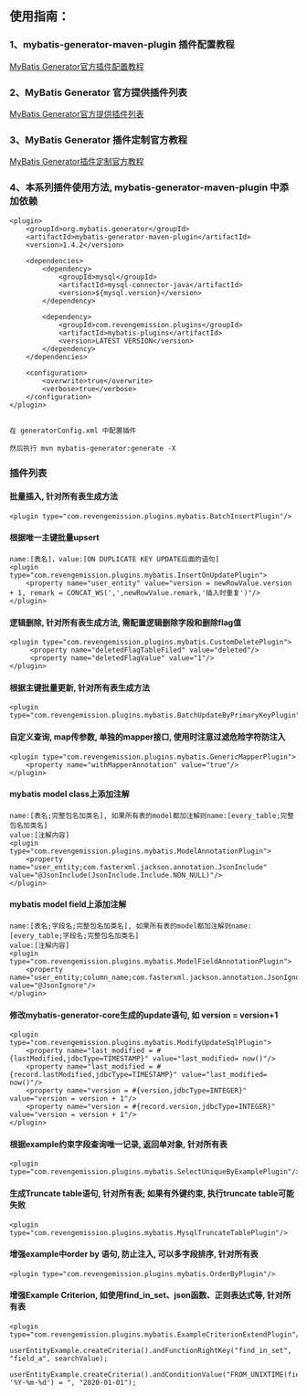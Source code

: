 
## 使用指南：
### 1、mybatis-generator-maven-plugin 插件配置教程
[MyBatis Generator官方插件配置教程](http://www.mybatis.org/generator/configreference/plugin.html)
### 2、MyBatis Generator 官方提供插件列表
[MyBatis Generator官方提供插件列表](http://www.mybatis.org/generator/reference/plugins.html)
### 3、MyBatis Generator 插件定制官方教程
[MyBatis Generator插件定制官方教程](http://www.mybatis.org/generator/reference/pluggingIn.html)
### 4、本系列插件使用方法, mybatis-generator-maven-plugin 中添加依赖
````
<plugin>
    <groupId>org.mybatis.generator</groupId>
    <artifactId>mybatis-generator-maven-plugin</artifactId>
    <version>1.4.2</version>
    
    <dependencies>
        <dependency>
            <groupId>mysql</groupId>
            <artifactId>mysql-connector-java</artifactId>
            <version>${mysql.version}</version>
        </dependency>
    
        <dependency>
            <groupId>com.revengemission.plugins</groupId>
            <artifactId>mybatis-plugins</artifactId>
            <version>LATEST VERSION</version>
        </dependency>
    </dependencies>
    
    <configuration>
        <overwrite>true</overwrite>
        <verbose>true</verbose>
    </configuration>
</plugin>


在 generatorConfig.xml 中配置插件

然后执行 mvn mybatis-generator:generate -X

````
### 插件列表
#### 批量插入, 针对所有表生成方法
````
<plugin type="com.revengemission.plugins.mybatis.BatchInsertPlugin"/>
````

#### 根据唯一主键批量upsert
````
name:[表名]，value:[ON DUPLICATE KEY UPDATE后面的语句]
<plugin type="com.revengemission.plugins.mybatis.InsertOnUpdatePlugin">
    <property name="user_entity" value="version = newRowValue.version + 1, remark = CONCAT_WS(',',newRowValue.remark,'插入时重复')"/>
</plugin>
````

#### 逻辑删除, 针对所有表生成方法, 需配置逻辑删除字段和删除flag值
````
<plugin type="com.revengemission.plugins.mybatis.CustomDeletePlugin">
     <property name="deletedFlagTableFiled" value="deleted"/>
     <property name="deletedFlagValue" value="1"/>
</plugin>
````

#### 根据主键批量更新, 针对所有表生成方法
````
<plugin type="com.revengemission.plugins.mybatis.BatchUpdateByPrimaryKeyPlugin"/>
````

#### 自定义查询, map传参数, 单独的mapper接口, 使用时注意过滤危险字符防注入
````
<plugin type="com.revengemission.plugins.mybatis.GenericMapperPlugin">
    <property name="withMapperAnnotation" value="true"/>
</plugin>
````

#### mybatis model class上添加注解
````
name:[表名;完整包名加类名], 如果所有表的model都加注解则name:[every_table;完整包名加类名]
value:[注解内容]
<plugin type="com.revengemission.plugins.mybatis.ModelAnnotationPlugin">
    <property name="user_entity;com.fasterxml.jackson.annotation.JsonInclude" value="@JsonInclude(JsonInclude.Include.NON_NULL)"/>
</plugin>
````

#### mybatis model field上添加注解
````
name:[表名;字段名;完整包名加类名], 如果所有表的model都加注解则name:[every_table;字段名;完整包名加类名]
value:[注解内容]
<plugin type="com.revengemission.plugins.mybatis.ModelFieldAnnotationPlugin">
    <property name="user_entity;column_name;com.fasterxml.jackson.annotation.JsonIgnore" value="@JsonIgnore"/>
</plugin>
````

#### 修改mybatis-generator-core生成的update语句, 如 version = version+1
````
<plugin type="com.revengemission.plugins.mybatis.ModifyUpdateSqlPlugin">
    <property name="last_modified = #{lastModified,jdbcType=TIMESTAMP}" value="last_modified= now()"/>
    <property name="last_modified = #{record.lastModified,jdbcType=TIMESTAMP}" value="last_modified= now()"/>
    <property name="version = #{version,jdbcType=INTEGER}" value="version = version + 1"/>
    <property name="version = #{record.version,jdbcType=INTEGER}" value="version = version + 1"/>
</plugin>

````

#### 根据example约束字段查询唯一记录, 返回单对象, 针对所有表
````
<plugin type="com.revengemission.plugins.mybatis.SelectUniqueByExamplePlugin"/>
````

#### 生成Truncate table语句, 针对所有表; 如果有外键约束, 执行truncate table可能失败
````
<plugin type="com.revengemission.plugins.mybatis.MysqlTruncateTablePlugin"/>
````

#### 增强example中order by 语句, 防止注入, 可以多字段排序, 针对所有表
````
<plugin type="com.revengemission.plugins.mybatis.OrderByPlugin"/>
````

#### 增强Example Criterion, 如使用find_in_set、json函数、正则表达式等, 针对所有表
````
<plugin type="com.revengemission.plugins.mybatis.ExampleCriterionExtendPlugin"/>

userEntityExample.createCriteria().andFunctionRightKey("find_in_set", "field_a", searchValue);

userEntityExample.createCriteria().andConditionValue("FROM_UNIXTIME(field_b, '%Y-%m-%d') = ", "2020-01-01");
````





